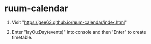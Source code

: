 # ruum-calendar

1. Visit "https://gee63.github.io/ruum-calendar/index.html"

2. Enter "layOutDay(events)" into console and then "Enter" to create timetable.

